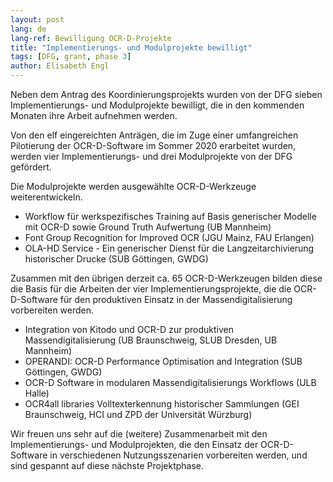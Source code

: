 ```yaml
---
layout: post
lang: de
lang-ref: Bewilligung OCR-D-Projekte
title: "Implementierungs- und Modulprojekte bewilligt"
tags: [DFG, grant, phase 3]
author: Elisabeth Engl
---
```


Neben dem Antrag des Koordinierungsprojekts wurden von der DFG sieben Implementierungs- 
und Modulprojekte bewilligt, die in den kommenden Monaten ihre Arbeit aufnehmen werden.


Von den elf eingereichten Anträgen, die im Zuge einer umfangreichen Pilotierung der 
OCR-D-Software im Sommer 2020 erarbeitet wurden, werden vier Implementierungs- und drei 
Modulprojekte von der DFG gefördert. 

Die Modulprojekte werden ausgewählte OCR-D-Werkzeuge weiterentwickeln.
* Workflow für werkspezifisches Training auf Basis generischer Modelle mit OCR-D sowie Ground Truth Aufwertung (UB Mannheim)
* Font Group Recognition for Improved OCR (JGU Mainz, FAU Erlangen)
* OLA-HD Service - Ein generischer Dienst für die Langzeitarchivierung historischer Drucke (SUB Göttingen, GWDG)

Zusammen mit den übrigen derzeit ca. 65 OCR-D-Werkzeugen bilden diese die Basis für die
Arbeiten der vier Implementierungsprojekte, die die OCR-D-Software für
den produktiven Einsatz in der Massendigitalisierung vorbereiten werden. 
* Integration von Kitodo und OCR-D zur produktiven Massendigitalisierung (UB Braunschweig, SLUB Dresden, UB Mannheim)
* OPERANDI: OCR-D Performance Optimisation and Integration (SUB Göttingen, GWDG)
* OCR-D Software in modularen Massendigitalisierungs Workflows (ULB Halle)
* OCR4all libraries Volltexterkennung historischer Sammlungen (GEI Braunschweig, HCI und ZPD der Universität Würzburg)

Wir freuen uns sehr auf die (weitere) Zusammenarbeit mit den Implementierungs- und 
Modulprojekten, die den Einsatz der OCR-D-Software in verschiedenen Nutzungsszenarien
vorbereiten werden, und sind gespannt auf diese nächste Projektphase. 
